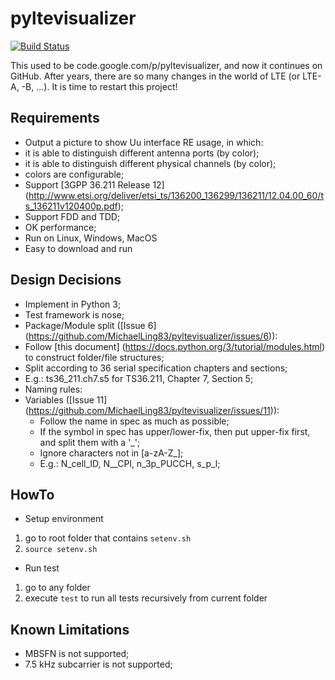 # pyltevisualizer
[![Build Status](https://travis-ci.org/MichaelLing83/pyltevisualizer.svg?branch=master)](https://travis-ci.org/MichaelLing83/pyltevisualizer)

This used to be code.google.com/p/pyltevisualizer, and now it continues on GitHub. After years, there are so many changes in the world of LTE (or LTE-A, -B, ...). It is time to restart this project!


## Requirements
* Output a picture to show Uu interface RE usage, in which:
 * it is able to distinguish different antenna ports (by color);
 * it is able to distinguish different physical channels (by color);
 * colors are configurable;
* Support [3GPP 36.211 Release 12] (http://www.etsi.org/deliver/etsi_ts/136200_136299/136211/12.04.00_60/ts_136211v120400p.pdf);
* Support FDD and TDD;
* OK performance;
* Run on Linux, Windows, MacOS
* Easy to download and run

## Design Decisions
* Implement in Python 3;
* Test framework is nose;
* Package/Module split ([Issue 6] (https://github.com/MichaelLing83/pyltevisualizer/issues/6)):
 * Follow [this document] (https://docs.python.org/3/tutorial/modules.html) to construct folder/file structures;
 * Split according to 36 serial specification chapters and sections;
 * E.g.: ts36_211.ch7.s5 for TS36.211, Chapter 7, Section 5;
* Naming rules:
 * Variables ([Issue 11] (https://github.com/MichaelLing83/pyltevisualizer/issues/11)):
   * Follow the name in spec as much as possible;
    * If the symbol in spec has upper/lower-fix, then put upper-fix first, and split them with a '_';
    * Ignore characters not in [a-zA-Z_];
    * E.g.: N_cell_ID, N__CPl, n_3p_PUCCH, s_p_l;

## HowTo
* Setup environment
 1. go to root folder that contains `setenv.sh`
 2. `source setenv.sh`
* Run test
 1. go to any folder
 2. execute `test` to run all tests recursively from current folder

## Known Limitations
* MBSFN is not supported;
* 7.5 kHz subcarrier is not supported;
